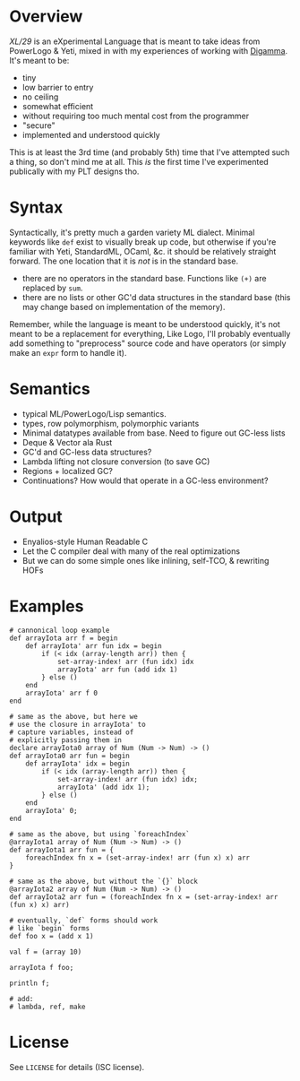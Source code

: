 # Overview

_XL/29_ is an eXperimental Language that is meant to take ideas from PowerLogo & Yeti, mixed in with my experiences of working
with [Digamma](http://lojikil.com/p/digamma/). It's meant to be:

- tiny
- low barrier to entry
- no ceiling
- somewhat efficient
- without requiring too much mental cost from the programmer
- "secure"
- implemented and understood quickly


This is at least the 3rd time (and probably 5th) time that I've attempted such a thing, so don't mind me at all. This *is* the first time
I've experimented publically with my PLT designs tho.

# Syntax

 Syntactically, it's pretty much a garden variety ML dialect. Minimal keywords like `def` exist to visually break up code, but otherwise
if you're familiar with Yeti, StandardML, OCaml, &c. it should be relatively straight forward. The one location that it is *not* is in the
standard base.

- there are no operators in the standard base. Functions like `(+)` are replaced by `sum`.
- there are no lists or other GC'd data structures in the standard base (this may change based on implementation of the memory).

Remember, while the language is meant to be understood quickly, it's not meant to be a replacement for everything, Like Logo, I'll probably
eventually add something to "preprocess" source code and have operators (or simply make an `expr` form to handle it).

# Semantics

- typical ML/PowerLogo/Lisp semantics. 
- types, row polymorphism, polymorphic variants
- Minimal datatypes available from base. Need to figure out GC-less lists
- Deque & Vector ala Rust
- GC'd and GC-less data structures?
- Lambda lifting not closure conversion (to save GC)
- Regions + localized GC?
- Continuations? How would that operate in a GC-less environment?

# Output

- Enyalios-style Human Readable C
- Let the C compiler deal with many of the real optimizations
- But we can do some simple ones like inlining, self-TCO, & rewriting HOFs

# Examples

    # cannonical loop example
    def arrayIota arr f = begin
        def arrayIota' arr fun idx = begin
            if (< idx (array-length arr)) then {
                set-array-index! arr (fun idx) idx
                arrayIota' arr fun (add idx 1)
            } else ()
        end
        arrayIota' arr f 0
    end
    
    # same as the above, but here we
    # use the closure in arrayIota' to
    # capture variables, instead of
    # explicitly passing them in
    declare arrayIota0 array of Num (Num -> Num) -> ()
    def arrayIota0 arr fun = begin
        def arrayIota' idx = begin
            if (< idx (array-length arr)) then {
                set-array-index! arr (fun idx) idx;
                arrayIota' (add idx 1);
            } else ()
        end
        arrayIota' 0;
    end

    # same as the above, but using `foreachIndex`
    @arrayIota1 array of Num (Num -> Num) -> ()
    def arrayIota1 arr fun = {
        foreachIndex fn x = (set-array-index! arr (fun x) x) arr
    }

    # same as the above, but without the `{}` block
    @arrayIota2 array of Num (Num -> Num) -> ()
    def arrayIota2 arr fun = (foreachIndex fn x = (set-array-index! arr (fun x) x) arr)

    # eventually, `def` forms should work
    # like `begin` forms
    def foo x = (add x 1)
     
    val f = (array 10)
    
    arrayIota f foo;
    
    println f;

    # add:
    # lambda, ref, make

# License

See `LICENSE` for details (ISC license).
